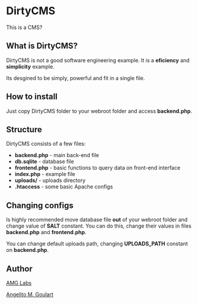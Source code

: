 # DirtyCMS
This is a CMS?

## What is DirtyCMS?

DirtyCMS is not a good software engineering example. It is a **eficiency** and **simplicity** example.

Its desgined to be simply, powerful and fit in a single file.

## How to install

Just copy DirtyCMS folder to your webroot folder and access **backend.php**.

## Structure

DirtyCMS consists of a few files:

* **backend.php** - main back-end file
* **db.sqlite** - database file
* **frontend.php** - basic functions to query data on front-end interface
* **index.php** - example file
* **uploads/** - uploads directory
* **.htaccess** - some basic Apache configs

## Changing configs

Is highly recommended move database file **out** of your webroot folder and change value of **SALT** constant. You can do this, change their values in files **backend.php** and **frontend.php**.

You can change default uploads path, changing **UPLOADS_PATH** constant on **backend.php**.

## Author

[AMG Labs](http://www.amglabs.net/)

[Angelito M. Goulart](http://www.angelitomg.com/)
